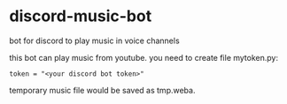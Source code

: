 # discord-music-bot
bot for discord to play music in voice channels

this bot can play music from youtube.
you need to create file mytoken.py:

```
token = "<your discord bot token>"
```
temporary music file would be saved as tmp.weba.
